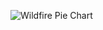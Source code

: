 ![Wildfire Pie Chart](https://media.eagereyes.org/wp-content/uploads/2021/09/california-wildfires-pie.jpeg)
